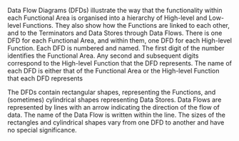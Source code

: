 Data Flow Diagrams (DFDs) illustrate the way that the functionality within each Functional Area is organised into a hierarchy of High-level and Low-level Functions. They also show how the Functions are linked to each other, and to the Terminators and Data Stores through Data Flows. There is one DFD for each Functional Area, and within them, one DFD for each High-level Function. Each DFD is numbered and named. The first digit of the number identifies the Functional Area. Any second and subsequent digits correspond to the High-level Function that the DFD represents. The name of each DFD is either that of the Functional Area or the High-level Function that each DFD represents

The DFDs contain rectangular shapes, representing the Functions, and (sometimes) cylindrical shapes representing Data Stores. Data Flows are represented by lines with an arrow indicating the direction of the flow of data. The name of the Data Flow is written within the line. The sizes of the rectangles and cylindrical shapes vary from one DFD to another and have no special significance.